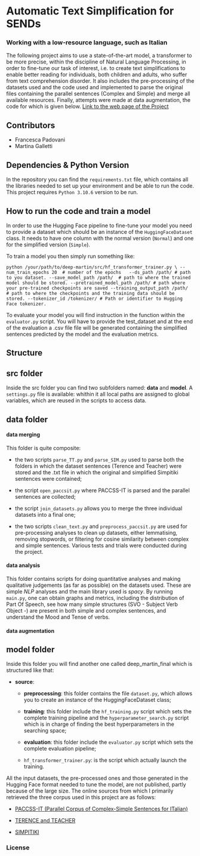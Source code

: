 # Automatic Text Simplification for SENDs 
### Working with a low-resource language, such as Italian

The following project aims to use a state-of-the-art model, a transformer to be more precise, within the discipline of Natural Language Processing, in order to fine-tune our task of interest, i.e. to create text simplifications to enable better reading for individuals, both children and adults, who suffer from text comprehension disorder. It also includes the pre-processing of the datasets used and the code used and implemented to parse the original files containing the parallel sentences (Complex and Simple) and merge all available resources. Finally, attempts were made at data augmentation, the code for which is given below. [Link to the web page of the Project](https://csl.sony.fr/project/ai-for-send-students/)

## Contributors

- Francesca Padovani
- Martina Galletti

## Dependencies & Python Version 
In the repository you can find the `requirements.txt` file, which contains all the libraries needed to set up your environment and be able to run the code.  This project requires `Python 3.10.6` version to be run.

## How to run the code and train a model
In order to use the Hugging Face pipeline to fine-tune your model you need to provide a dataset which should be an instance of the `HuggingFaceDataset` class. It needs to have one column with the normal version (`Normal`) and one for the simplified version (`Simple`). 

To train a model you then simply run something like:

`python /your/path/to/deep-martin/src/hf_transformer_trainer.py \
--num_train_epochs 20  # number of the epochs  
--ds_path /path/ # path to you dataset.
--save_model_path /path/  # path to where the trained model should be stored.
--pretrained_model_path /path/ # path where your pre-trained checkpoints are saved
--training_output_path /path/  # path to where the checkpoints and the training data should be stored.
--tokenizer_id /tokenizer/ # Path or identifier to Hugging Face tokenizer.`

To evaluate your model you will find instruction in the function within the `evaluator.py` script. You will have to provide the test_dataset and at the end of the evaluation a .csv file file will be generated containing the simplified sentences predicted by the model and the evaluation metrics.

## Structure

## **src** folder
Inside the src folder you can find two subfolders named: **data** and **model**.  A `settings.py` file is available: whithin it all local paths are assigned to global variables, which are reused in the scripts to access data.

## **data** folder

#### data merging
This folder is quite composite:

- the two scripts `parse_TT.py` and `parse_SIM.py` used to parse both the folders in which the dataset sentences (Terence and Teacher) were stored and the .txt file in which the original and simplified Simpitiki sentences were contained;

- the script `open_paccsit.py` where PACCSS-IT is parsed and the parallel sentences are collected;

- the script `join_datasets.py` allows you to merge the three individual datasets into a final one;

- the two scripts `clean_text.py` and `preprocess_paccsit.py` are used for pre-processing analyses to clean up datasets, either lemmatising, removing stopwords, or filtering for cosine similarity between complex and simple sentences. Various tests and trials were conducted during the project.

#### data analysis 
This folder contains scripts for doing quantitative analyses and making qualitative judgements (as far as possible) on the datasets used. 
These are simple *NLP* analyses and the main library used is *spacy*. By running `main.py`, one can obtain graphs and metrics, including the distribution of Part Of Speech, see how many simple structures (SVO - Subject Verb Object -) are present in both simple and complex sentences, and understand the Mood and Tense of verbs.

#### data augmentation

## **model** folder
Inside this folder you will find another one called deep_martin_final which is structured like that:

- **source**:

  - **preprocessing**: this folder contains the file `dataset.py`, which allows you to create an instance of the HuggingFaceDataset class;
  
  - **training**: this folder include the `hf_training.py` script which sets the complete training pipeline and the `hyperparameter_search.py` script which   is in charge of finding the best hyperparameters in the searching space;
  
  - **evaluation**: this folder include the `evaluator.py` script which sets the complete evaluation pipeline;
  
  - `hf_transformer_trainer.py`: is the script which actually launch the training.


All the input datasets, the pre-processed ones and those generated in the Hugging Face format needed to tune the model, are not published, partly because of the large size. The online sources from which I primarily retrieved the three corpus used in this project are as follows: 

- [PACCSS-IT (Parallel Corpus of Complex-Simple Sentences for ITalian)](http://www.italianlp.it/resources/paccss-it-parallel-corpus-of-complex-simple-sentences-for-italian/)

- [TERENCE and TEACHER](http://www.italianlp.it/resources/terence-and-teacher/)

- [SIMPITIKI](https://github.com/dhfbk/simpitiki)


### License
